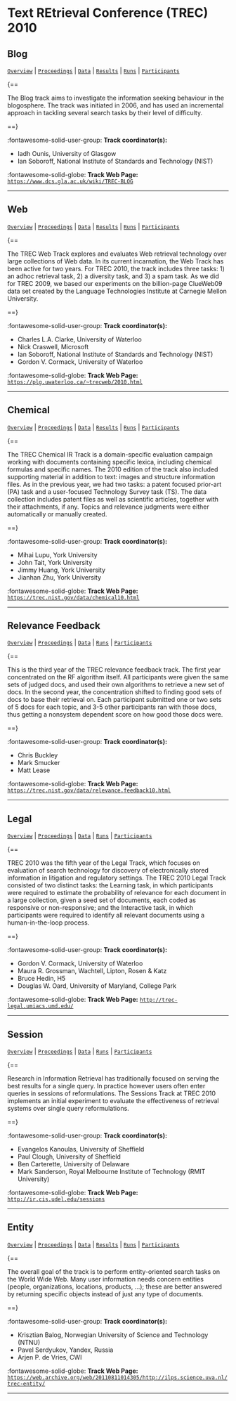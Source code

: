 # Text REtrieval Conference (TREC) 2010 

## Blog

[`Overview`](./blog/overview.md) | [`Proceedings`](./blog/proceedings.md) | [`Data`](./blog/data.md) | [`Results`](./blog/results.md) | [`Runs`](./blog/runs.md) | [`Participants`](./blog/participants.md)

{==

The Blog track aims to investigate the information seeking behaviour in the blogosphere. The track was initiated in 2006, and has used an incremental approach in tackling several search tasks by their level of difficulty.

==}

:fontawesome-solid-user-group: **Track coordinator(s):**

- Iadh Ounis, University of Glasgow 
- Ian Soboroff, National Institute of Standards and Technology (NIST) 


:fontawesome-solid-globe: **Track Web Page:** [`https://www.dcs.gla.ac.uk/wiki/TREC-BLOG`](https://www.dcs.gla.ac.uk/wiki/TREC-BLOG) 

---

## Web

[`Overview`](./web/overview.md) | [`Proceedings`](./web/proceedings.md) | [`Data`](./web/data.md) | [`Results`](./web/results.md) | [`Runs`](./web/runs.md) | [`Participants`](./web/participants.md)

{==

The TREC Web Track explores and evaluates Web retrieval technology over large collections of Web data. In its current incarnation, the Web Track has been active for two years. For TREC 2010, the track includes three tasks: 1) an adhoc retrieval task, 2) a diversity task, and 3) a spam task. As we did for TREC 2009, we based our experiments on the billion-page ClueWeb09 data set created by the Language Technologies Institute at Carnegie Mellon University.

==}

:fontawesome-solid-user-group: **Track coordinator(s):**

- Charles L.A. Clarke, University of Waterloo 
- Nick Craswell, Microsoft 
- Ian Soboroff, National Institute of Standards and Technology (NIST) 
- Gordon V. Cormack, University of Waterloo 


:fontawesome-solid-globe: **Track Web Page:** [`https://plg.uwaterloo.ca/~trecweb/2010.html`](https://plg.uwaterloo.ca/~trecweb/2010.html) 

---

## Chemical

[`Overview`](./chemical/overview.md) | [`Proceedings`](./chemical/proceedings.md) | [`Data`](./chemical/data.md) | [`Results`](./chemical/results.md) | [`Runs`](./chemical/runs.md) | [`Participants`](./chemical/participants.md)

{==

The TREC Chemical IR Track is a domain-specific evaluation campaign working with documents containing specific lexica, including chemical formulas and specific names. The 2010 edition of the track also included supporting material in addition to text: images and structure information files. As in the previous year, we had two tasks: a patent focused prior-art (PA) task and a user-focused Technology Survey task (TS). The data collection includes patent files as well as scientific articles, together with their attachments, if any. Topics and relevance judgments were either automatically or manually created.

==}

:fontawesome-solid-user-group: **Track coordinator(s):**

- Mihai Lupu, York University 
- John Tait, York University 
- Jimmy Huang, York University 
- Jianhan Zhu, York University 


:fontawesome-solid-globe: **Track Web Page:** [`https://trec.nist.gov/data/chemical10.html`](https://trec.nist.gov/data/chemical10.html) 

---

## Relevance Feedback

[`Overview`](./relfdbk/overview.md) | [`Proceedings`](./relfdbk/proceedings.md) | [`Data`](./relfdbk/data.md) | [`Runs`](./relfdbk/runs.md) | [`Participants`](./relfdbk/participants.md)

{==

This is the third year of the TREC relevance feedback track. The first year concentrated on the RF algorithm itself. All participants were given the same sets of judged docs, and used their own algorithms to retrieve a new set of docs. In the second year, the concentration shifted to finding good sets of docs to base their retrieval on. Each participant submitted one or two sets of 5 docs for each topic, and 3-5 other participants ran with those docs, thus getting a nonsystem dependent score on how good those docs were.

==}

:fontawesome-solid-user-group: **Track coordinator(s):**

- Chris Buckley 
- Mark Smucker 
- Matt Lease 


:fontawesome-solid-globe: **Track Web Page:** [`https://trec.nist.gov/data/relevance.feedback10.html`](https://trec.nist.gov/data/relevance.feedback10.html) 

---

## Legal

[`Overview`](./legal/overview.md) | [`Proceedings`](./legal/proceedings.md) | [`Data`](./legal/data.md) | [`Runs`](./legal/runs.md) | [`Participants`](./legal/participants.md)

{==

TREC 2010 was the fifth year of the Legal Track, which focuses on evaluation of search technology for discovery of electronically stored information in litigation and regulatory settings. The TREC 2010 Legal Track consisted of two distinct tasks: the Learning task, in which participants were required to estimate the probability of relevance for each document in a large collection, given a seed set of documents, each coded as responsive or non-responsive; and the Interactive task, in which participants were required to identify all relevant documents using a human-in-the-loop process.

==}

:fontawesome-solid-user-group: **Track coordinator(s):**

- Gordon V. Cormack, University of Waterloo 
- Maura R. Grossman, Wachtell, Lipton, Rosen & Katz 
- Bruce Hedin, H5 
- Douglas W. Oard, University of Maryland, College Park 


:fontawesome-solid-globe: **Track Web Page:** [`http://trec-legal.umiacs.umd.edu/`](http://trec-legal.umiacs.umd.edu/) 

---

## Session

[`Overview`](./session/overview.md) | [`Proceedings`](./session/proceedings.md) | [`Data`](./session/data.md) | [`Runs`](./session/runs.md) | [`Participants`](./session/participants.md)

{==

Research in Information Retrieval has traditionally focused on serving the best results for a single query. In practice however users often enter queries in sessions of reformulations. The Sessions Track at TREC 2010 implements an initial experiment to evaluate the effectiveness of retrieval systems over single query reformulations.

==}

:fontawesome-solid-user-group: **Track coordinator(s):**

- Evangelos Kanoulas, University of Sheffield 
- Paul Clough, University of Sheffield 
- Ben Carterette, University of Delaware 
- Mark Sanderson, Royal Melbourne Institute of Technology (RMIT University) 


:fontawesome-solid-globe: **Track Web Page:** [`http://ir.cis.udel.edu/sessions`](http://ir.cis.udel.edu/sessions) 

---

## Entity

[`Overview`](./entity/overview.md) | [`Proceedings`](./entity/proceedings.md) | [`Data`](./entity/data.md) | [`Results`](./entity/results.md) | [`Runs`](./entity/runs.md) | [`Participants`](./entity/participants.md)

{==

The overall goal of the track is to perform entity-oriented search tasks on the World Wide Web. Many user information needs concern entities (people, organizations, locations, products, ...); these are better answered by returning specific objects instead of just any type of documents.

==}

:fontawesome-solid-user-group: **Track coordinator(s):**

- Krisztian Balog, Norwegian University of Science and Technology (NTNU) 
- Pavel Serdyukov, Yandex, Russia 
- Arjen P. de Vries, CWI 


:fontawesome-solid-globe: **Track Web Page:** [`https://web.archive.org/web/20110811014305/http://ilps.science.uva.nl/trec-entity/`](https://web.archive.org/web/20110811014305/http://ilps.science.uva.nl/trec-entity/) 

---

